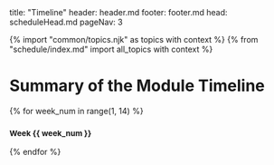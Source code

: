 <frontmatter>
title: "Timeline"
header: header.md
footer: footer.md
head: scheduleHead.md
pageNav: 3
</frontmatter>

{% import "common/topics.njk" as topics with context %}
{% from "schedule/index.md" import all_topics with context %}


# Summary of the Module Timeline

{% for week_num in range(1, 14) %}

### <span class="badge badge-pill badge-dark"><small>**Week {{ week_num }}**</small></span>

<include src="week{{ week_num }}/notices-{{ module }}.md#summary" optional />
{% endfor %}



